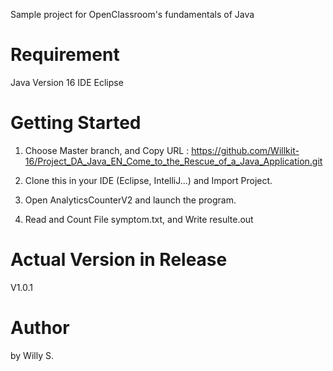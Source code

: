 Sample project for OpenClassroom's fundamentals of Java

# Requirement

Java Version 16
IDE Eclipse

# Getting Started 

1. Choose Master branch, and Copy URL : https://github.com/Willkit-16/Project_DA_Java_EN_Come_to_the_Rescue_of_a_Java_Application.git

2. Clone this in your IDE (Eclipse, IntelliJ...) and Import Project.

3. Open AnalyticsCounterV2 and launch the program.

4. Read and Count File symptom.txt, and Write resulte.out

# Actual Version in Release

V1.0.1 

# Author 

by Willy S.
